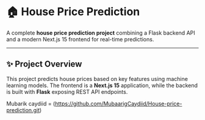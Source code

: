 # 🏠 House Price Prediction

A complete **house price prediction project** combining a Flask backend API and a modern Next.js 15 frontend for real-time predictions.

---

## ✨ Project Overview

This project predicts house prices based on key features using machine learning models. The frontend is a **Next.js 15** application, while the backend is built with **Flask** exposing REST API endpoints.

Mubarik caydiid = (https://github.com/MubaarigCaydiid/House-price-prediction.git)
